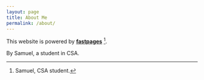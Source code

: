 ```yaml
---
layout: page
title: About Me
permalink: /about/
---
```


This website is powered by **[fastpages](https://github.com/fastai/fastpages)** [^1].

By Samuel, a student in CSA.


[^1]:Samuel, CSA student.
